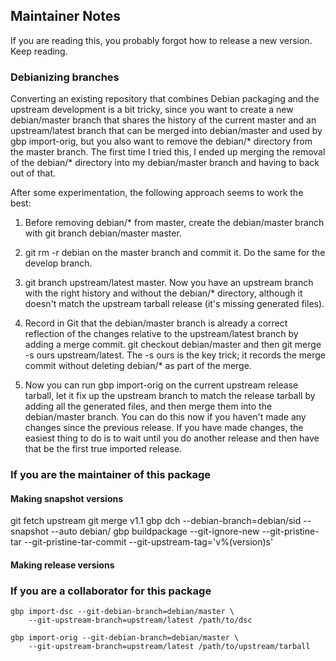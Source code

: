 ## Maintainer Notes

If you are reading this, you probably forgot how to release a new version. Keep
reading.

### Debianizing branches

Converting an existing repository that combines Debian packaging and the upstream development is a bit tricky, since you want to create a new debian/master branch that shares the history of the current master and an upstream/latest branch that can be merged into debian/master and used by gbp import-orig, but you also want to remove the debian/* directory from the master branch. The first time I tried this, I ended up merging the removal of the debian/* directory into my debian/master branch and having to back out of that.

After some experimentation, the following approach seems to work the best:

1. Before removing debian/* from master, create the debian/master branch with git branch debian/master master.

2. git rm -r debian on the master branch and commit it. Do the same for the develop branch.

3. git branch upstream/latest master. Now you have an upstream branch with the right history and without the debian/* directory, although it doesn't match the upstream tarball release (it's missing generated files).

4. Record in Git that the debian/master branch is already a correct reflection of the changes relative to the upstream/latest branch by adding a merge commit. git checkout debian/master and then git merge -s ours upstream/latest. The -s ours is the key trick; it records the merge commit without deleting debian/* as part of the merge.

5. Now you can run gbp import-orig on the current upstream release tarball, let it fix up the upstream branch to match the release tarball by adding all the generated files, and then merge them into the debian/master branch. You can do this now if you haven't made any changes since the previous release. If you have made changes, the easiest thing to do is to wait until you do another release and then have that be the first true imported release.


### If you are the maintainer of this package

#### Making snapshot versions

  git fetch upstream
  git merge v1.1
  gbp dch --debian-branch=debian/sid --snapshot --auto debian/
  gbp buildpackage --git-ignore-new --git-pristine-tar --git-pristine-tar-commit --git-upstream-tag='v%(version)s'

#### Making release versions


### If you are a collaborator for this package

    gbp import-dsc --git-debian-branch=debian/master \
        --git-upstream-branch=upstream/latest /path/to/dsc

    gbp import-orig --git-debian-branch=debian/master \
        --git-upstream-branch=upstream/latest /path/to/upstream/tarball
